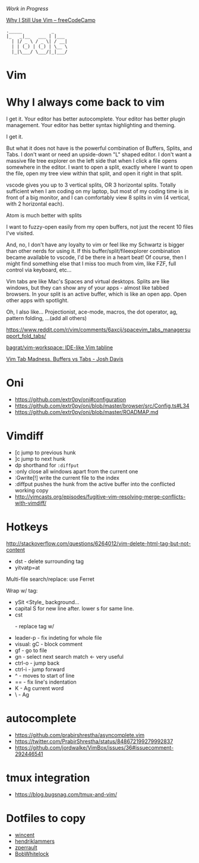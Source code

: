 _Work in Progress_

[Why I Still Use Vim – freeCodeCamp](https://medium.freecodecamp.org/why-i-still-use-vim-67afd76b4db6)

```
._____           _     
|_   _|__   ___ | |___
  | |/ _ \ / _ \| / __|
  | | (_) | (_) | \__ \
  |_|\___/ \___/|_|___/
```

# Vim

# Why I always come back to vim
I get it. Your editor has better autocomplete. Your editor has better plugin management. Your editor has better syntax highlighting and theming.

I get it.

But what it does not have is the powerful combination of Buffers, Splits, and Tabs. I don't want or need an upside-down "L" shaped editor. I don't want a massive file tree explorer on the left side that when I click a file opens somewhere in the editor. I want to open a split, exactly where I want to open the file, open my tree view within that split, and open it right in that split.

vscode gives you up to 3 vertical splits, OR 3 horizontal splits. Totally sufficient when I am coding on my laptop, but most of my coding time is in front of a big monitor, and I can comfortably view 8 splits in vim (4 vertical, with 2 horizontal each).

Atom is much better with splits

I want to fuzzy-open easily from my open buffers, not just the recent 10 files I've visited.

And, no, I don't have any loyalty to vim or feel like my Schwartz is bigger than other nerds for using it. If this buffer/split/fileexplorer combination became available to vscode, I'd be there in a heart beat! Of course, then I might find something else that I miss too much from vim, like FZF, full control via keyboard, etc...


Vim tabs are like Mac's Spaces and virtual desktops. Splits are like windows, but they can show any of your apps - almost like tabbed browsers. In your split is an active buffer, which is like an open app. Open other apps with spotlight.

Oh, I also like... Projectionist, ace-mode, macros, the dot operator, ag, pattern folding, ...(add all others)

https://www.reddit.com/r/vim/comments/6axcij/spacevim_tabs_managersupport_fold_tabs/

[bagrat/vim-workspace: IDE-like Vim tabline](https://github.com/bagrat/vim-workspace)

[Vim Tab Madness. Buffers vs Tabs - Josh Davis](http://joshldavis.com/2014/04/05/vim-tab-madness-buffers-vs-tabs/)

# Oni
- https://github.com/extr0py/oni#configuration
- https://github.com/extr0py/oni/blob/master/browser/src/Config.ts#L34
- https://github.com/extr0py/oni/blob/master/ROADMAP.md

# Vimdiff
- [c	jump to previous hunk
- ]c	jump to next hunk
- dp	shorthand for `:diffput`
- :only	close all windows apart from the current one
- :Gwrite[!]	write the current file to the index
- :diffput pushes the hunk from the active buffer into the conflicted working copy
- http://vimcasts.org/episodes/fugitive-vim-resolving-merge-conflicts-with-vimdiff/

# Hotkeys
http://stackoverflow.com/questions/6264012/vim-delete-html-tag-but-not-content
- dst - delete surrounding tag
- yitvatp=at

Multi-file search/replace: use Ferret

Wrap w/ tag:
- ySit <Style_ background... <enter>
- capital S for new line after. lower s for same line.
- cst<p> - replace tag w/ <p>
- leader-p - fix indeting for whole file
- visual: gC - block comment
- gf - go to file
- gn - select next search match <- very useful
- ctrl-o - jump back
- ctrl-i - jump forward
- ^ - moves to start of line
- == - fix line's indentation
- K - Ag current word
- \ - Ag

# autocomplete
- https://github.com/prabirshrestha/asyncomplete.vim
- https://twitter.com/PrabirShrestha/status/848672199279992837
- https://github.com/jordwalke/VimBox/issues/36#issuecomment-292446541

# tmux integration
- https://blog.bugsnag.com/tmux-and-vim/

# Dotfiles to copy
- [wincent](https://github.com/wincent/wincent/tree/7f3f2717dad2c9bb7c14ad568d5b68babc2bf1a3/roles/dotfiles/files/.vim)
- [hendriklammers](https://github.com/hendriklammers/dotfiles/blob/master/.vimrc)
- [zperrault](https://github.com/zperrault/vimrc.js?utm_campaign=React%2BNewsletter&utm_medium=email&utm_source=React_Newsletter_43)
- [BobWhitelock](https://github.com/BobWhitelock/dotfiles/blob/master/vimrc)